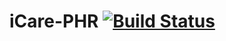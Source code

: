 # iCare-PHR [![Build Status](https://travis-ci.com/sudtanj/iCare-PHR.svg?token=jy1EwjW3h2N8cLiJwLcp&branch=master)](https://travis-ci.com/sudtanj/iCare-PHR)
